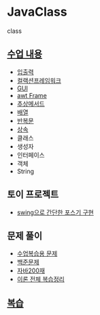 # JavaClass
class

## [수업 내용](https://github.com/harteh/JavaClass/tree/main/bm_workspace/MayJava/src)
+ [입출력](https://github.com/harteh/JavaClass/tree/main/bm_workspace/MayJava/src/streampart)
+ [컬랙션프레임워크](https://github.com/harteh/JavaClass/tree/main/bm_workspace/MayJava/src/collection)
+ [GUI](https://github.com/harteh/JavaClass/tree/main/bm_workspace/MayJava/src/gui)
+ [awt Frame](https://github.com/harteh/JavaClass/tree/main/bm_workspace/MayJava/src/awtFrame)
+ [추상메서드](https://github.com/harteh/JavaClass/tree/main/bm_workspace/MayJava/src/abstractex)
+ [배열](https://github.com/harteh/JavaClass/tree/main/bm_workspace/MayJava/src/arraypart)
+ [반복문](https://github.com/harteh/JavaClass/tree/main/bm_workspace/MayJava/src/controlflow)
+ [상속](https://github.com/harteh/JavaClass/tree/main/bm_workspace/MayJava/src/inheritance)
+ 클래스
+ 생성자
+ 인터페이스
+ 객체
+ String

## 토이 프로젝트
+ [swing으로 간단한 포스기 구현](https://github.com/harteh/JavaClass/blob/main/bm_workspace/MayJava/src/awtFrame/MenuOrder.java)

## 문제 풀이
+ [수업복습용 문제](https://github.com/harteh/JavaClass/tree/main/bm_workspace/MayJava/src/review)
+ [백준문제](https://github.com/harteh/JavaClass/tree/main/bm_workspace/BaekjoonJava/src/beakjoonJava)
+ [자바200재](https://github.com/harteh/JavaClass/tree/main/bm_workspace/BaekjoonJava/src/java200)
+ [이론 전체 복습정리](https://github.com/harteh/JavaClass/tree/main/bm_workspace/BaekjoonJava/src/javaReview)


## [복습](https://github.com/harteh/JavaClass/tree/main/bm_workspace/ClassReview/src)
